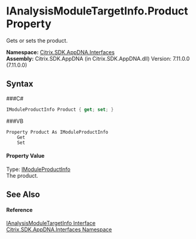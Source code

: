 # IAnalysisModuleTargetInfo.Product Property 
 

Gets or sets the product.

**Namespace:**&nbsp;<a href="N_Citrix_SDK_AppDNA_Interfaces">Citrix.SDK.AppDNA.Interfaces</a><br />**Assembly:**&nbsp;Citrix.SDK.AppDNA (in Citrix.SDK.AppDNA.dll) Version: 7.11.0.0 (7.11.0.0)

## Syntax

###C#
```csharp
IModuleProductInfo Product { get; set; }
```

###VB
```vbnet
Property Product As IModuleProductInfo
	Get
	Set
```


#### Property Value
Type: <a href="T_Citrix_SDK_AppDNA_Interfaces_IModuleProductInfo">IModuleProductInfo</a><br />The product.

## See Also


#### Reference
<a href="T_Citrix_SDK_AppDNA_Interfaces_IAnalysisModuleTargetInfo">IAnalysisModuleTargetInfo Interface</a><br /><a href="N_Citrix_SDK_AppDNA_Interfaces">Citrix.SDK.AppDNA.Interfaces Namespace</a><br />